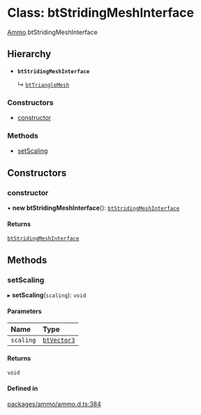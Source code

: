 # Class: btStridingMeshInterface

[Ammo](../modules/Ammo.md).btStridingMeshInterface

## Hierarchy

- **`btStridingMeshInterface`**

  ↳ [`btTriangleMesh`](Ammo.btTriangleMesh.md)

### Constructors

- [constructor](Ammo.btStridingMeshInterface.md#constructor)

### Methods

- [setScaling](Ammo.btStridingMeshInterface.md#setscaling)

## Constructors

### constructor

• **new btStridingMeshInterface**(): [`btStridingMeshInterface`](Ammo.btStridingMeshInterface.md)

#### Returns

[`btStridingMeshInterface`](Ammo.btStridingMeshInterface.md)

## Methods

### setScaling

▸ **setScaling**(`scaling`): `void`

#### Parameters

| Name | Type |
| :------ | :------ |
| `scaling` | [`btVector3`](Ammo.btVector3.md) |

#### Returns

`void`

#### Defined in

[packages/ammo/ammo.d.ts:384](https://github.com/Orillusion/orillusion/blob/main/packages/ammo/ammo.d.ts#L384)
